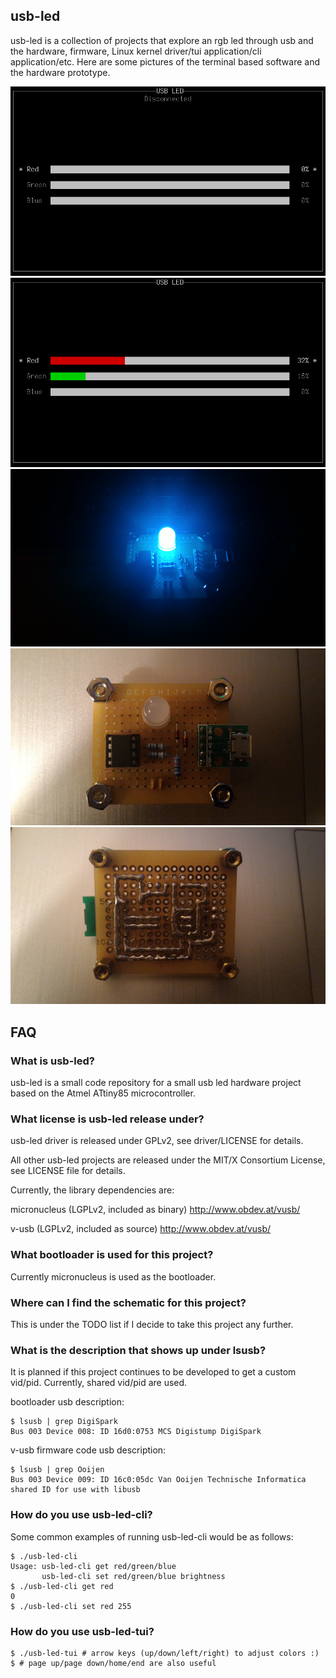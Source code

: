 ## usb-led

usb-led is a collection of projects that explore an rgb led through usb and the
hardware, firmware, Linux kernel driver/tui application/cli application/etc.
Here are some pictures of the terminal based software and the hardware
prototype.

![usb-led-disconnected.png](pictures/usb-led-disconnected.png?raw=true)
![usb-led-connected.png](pictures/usb-led-connected.png?raw=true)
![usb-led-on.png](pictures/usb-led-on.png?raw=true)
![usb-led-top.png](pictures/usb-led-top.png?raw=true)
![usb-led-bottom.png](pictures/usb-led-bottom.png?raw=true)

## FAQ

### What is usb-led?

usb-led is a small code repository for a small usb led hardware project based
on the Atmel ATtiny85 microcontroller.

### What license is usb-led release under?

usb-led driver is released under GPLv2, see driver/LICENSE for details.

All other usb-led projects are released under the MIT/X Consortium License, see
LICENSE file for details.

Currently, the library dependencies are:

micronucleus (LGPLv2, included as binary)
	http://www.obdev.at/vusb/

v-usb (LGPLv2, included as source)
	http://www.obdev.at/vusb/

### What bootloader is used for this project?

Currently micronucleus is used as the bootloader.

### Where can I find the schematic for this project?

This is under the TODO list if I decide to take this project any further.

### What is the description that shows up under lsusb?

It is planned if this project continues to be developed to get a custom
vid/pid. Currently, shared vid/pid are used.

bootloader usb description:

	$ lsusb | grep DigiSpark
	Bus 003 Device 008: ID 16d0:0753 MCS Digistump DigiSpark

v-usb firmware code usb description:

	$ lsusb | grep Ooijen
	Bus 003 Device 009: ID 16c0:05dc Van Ooijen Technische Informatica shared ID for use with libusb

### How do you use usb-led-cli?

Some common examples of running usb-led-cli would be as follows:

	$ ./usb-led-cli
	Usage: usb-led-cli get red/green/blue
	       usb-led-cli set red/green/blue brightness
	$ ./usb-led-cli get red
	0
	$ ./usb-led-cli set red 255

### How do you use usb-led-tui?

	$ ./usb-led-tui # arrow keys (up/down/left/right) to adjust colors :)
	$ # page up/page down/home/end are also useful
